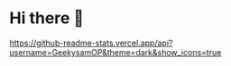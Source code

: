 # Hi there 👋
https://github-readme-stats.vercel.app/api?username=GeekysamOP&theme=dark&show_icons=true
